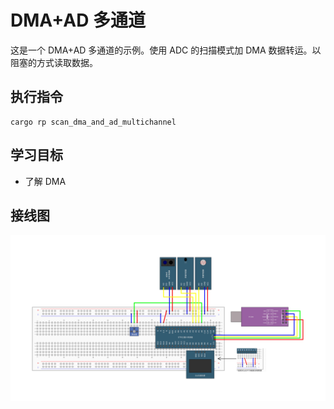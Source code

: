 # DMA+AD 多通道

这是一个 DMA+AD 多通道的示例。使用 ADC 的扫描模式加 DMA 数据转运。以阻塞的方式读取数据。

## 执行指令

```shell
cargo rp scan_dma_and_ad_multichannel
```

## 学习目标

- 了解 DMA

## 接线图

![](../../images/../../images/8-2%20DMA+AD多通道.jpg)
